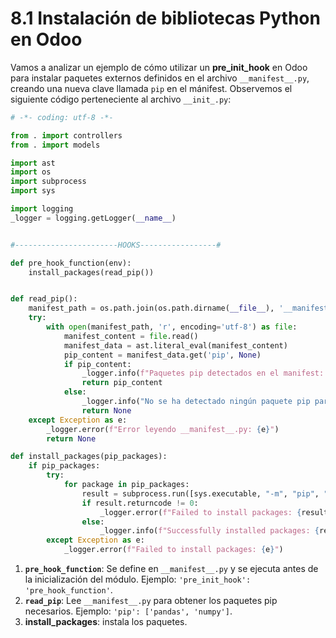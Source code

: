 # 8.1 Instalación de bibliotecas Python en Odoo

Vamos a analizar un ejemplo de cómo utilizar un **pre_init_hook** en Odoo para instalar paquetes externos definidos en el archivo `__manifest__.py`, creando una nueva clave llamada `pip` en el mánifest.
Observemos el siguiente código perteneciente al archivo `__init_.py`:

```python
# -*- coding: utf-8 -*-

from . import controllers
from . import models

import ast
import os
import subprocess
import sys

import logging
_logger = logging.getLogger(__name__)


#-----------------------HOOKS-----------------#

def pre_hook_function(env):
    install_packages(read_pip())


def read_pip():
    manifest_path = os.path.join(os.path.dirname(__file__), '__manifest__.py')
    try:
        with open(manifest_path, 'r', encoding='utf-8') as file:
            manifest_content = file.read()
            manifest_data = ast.literal_eval(manifest_content)
            pip_content = manifest_data.get('pip', None)
            if pip_content:
                _logger.info(f"Paquetes pip detectados en el manifest: {pip_content}")
                return pip_content
            else:
                _logger.info("No se ha detectado ningún paquete pip para instalar.")
                return None
    except Exception as e:
        _logger.error(f"Error leyendo __manifest__.py: {e}")
        return None

def install_packages(pip_packages):
    if pip_packages:
        try:
            for package in pip_packages:
                result = subprocess.run([sys.executable, "-m", "pip", "install", package], capture_output=True, text=True)
                if result.returncode != 0:
                    _logger.error(f"Failed to install packages: {result.stderr}")
                else:
                    _logger.info(f"Successfully installed packages: {result.stdout}")
        except Exception as e:
            _logger.error(f"Failed to install packages: {e}")

```

1. **`pre_hook_function`**: Se define en `__manifest__.py` y se ejecuta antes de la inicialización del módulo. Ejemplo: `'pre_init_hook': 'pre_hook_function'`.
2. **`read_pip`**: Lee `__manifest__.py` para obtener los paquetes pip necesarios. Ejemplo: `'pip': ['pandas', 'numpy']`.
3. **install_packages**: instala los paquetes.
